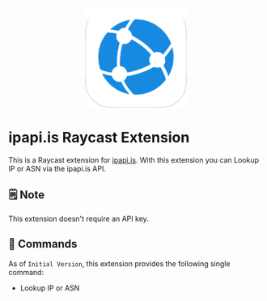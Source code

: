 <p align="center">
    <img src="./assets/ipapi-is.png" width="200" height="200" />
</p>


# ipapi.is Raycast Extension

This is a Raycast extension for [ipapi.is](https://ipapi.is/). With this extension you can Lookup IP or ASN via the ipapi.is API.

## 🗒️ Note

This extension doesn't require an API key.

## 🔧 Commands

As of `Initial Version`, this extension provides the following single command:

- Lookup IP or ASN